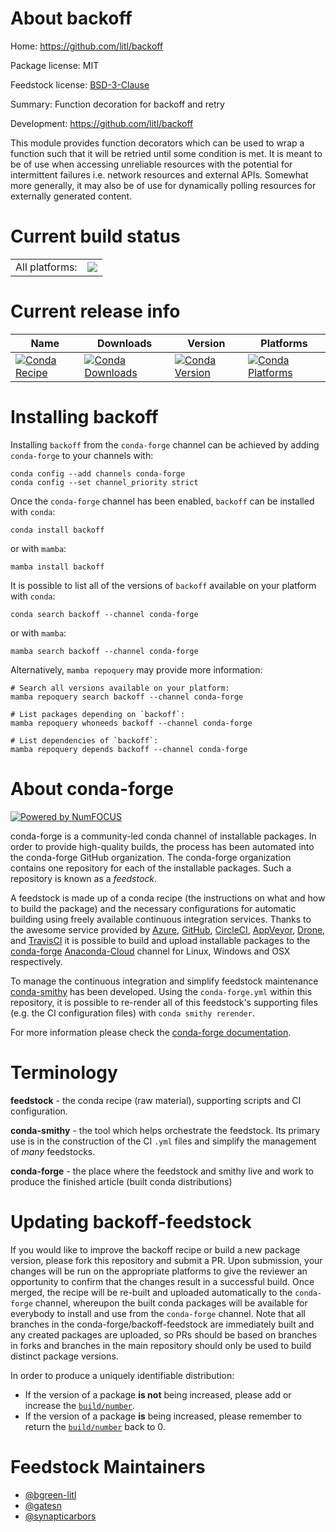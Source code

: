 About backoff
=============

Home: https://github.com/litl/backoff

Package license: MIT

Feedstock license: [BSD-3-Clause](https://github.com/conda-forge/backoff-feedstock/blob/main/LICENSE.txt)

Summary: Function decoration for backoff and retry

Development: https://github.com/litl/backoff

This module provides function decorators which can be used to wrap a function such that it will be retried until
some condition is met. It is meant to be of use when accessing unreliable resources with the potential for
intermittent failures i.e. network resources and external APIs. Somewhat more generally, it may also be of use for
dynamically polling resources for externally generated content.


Current build status
====================


<table><tr><td>All platforms:</td>
    <td>
      <a href="https://dev.azure.com/conda-forge/feedstock-builds/_build/latest?definitionId=2781&branchName=main">
        <img src="https://dev.azure.com/conda-forge/feedstock-builds/_apis/build/status/backoff-feedstock?branchName=main">
      </a>
    </td>
  </tr>
</table>

Current release info
====================

| Name | Downloads | Version | Platforms |
| --- | --- | --- | --- |
| [![Conda Recipe](https://img.shields.io/badge/recipe-backoff-green.svg)](https://anaconda.org/conda-forge/backoff) | [![Conda Downloads](https://img.shields.io/conda/dn/conda-forge/backoff.svg)](https://anaconda.org/conda-forge/backoff) | [![Conda Version](https://img.shields.io/conda/vn/conda-forge/backoff.svg)](https://anaconda.org/conda-forge/backoff) | [![Conda Platforms](https://img.shields.io/conda/pn/conda-forge/backoff.svg)](https://anaconda.org/conda-forge/backoff) |

Installing backoff
==================

Installing `backoff` from the `conda-forge` channel can be achieved by adding `conda-forge` to your channels with:

```
conda config --add channels conda-forge
conda config --set channel_priority strict
```

Once the `conda-forge` channel has been enabled, `backoff` can be installed with `conda`:

```
conda install backoff
```

or with `mamba`:

```
mamba install backoff
```

It is possible to list all of the versions of `backoff` available on your platform with `conda`:

```
conda search backoff --channel conda-forge
```

or with `mamba`:

```
mamba search backoff --channel conda-forge
```

Alternatively, `mamba repoquery` may provide more information:

```
# Search all versions available on your platform:
mamba repoquery search backoff --channel conda-forge

# List packages depending on `backoff`:
mamba repoquery whoneeds backoff --channel conda-forge

# List dependencies of `backoff`:
mamba repoquery depends backoff --channel conda-forge
```


About conda-forge
=================

[![Powered by
NumFOCUS](https://img.shields.io/badge/powered%20by-NumFOCUS-orange.svg?style=flat&colorA=E1523D&colorB=007D8A)](https://numfocus.org)

conda-forge is a community-led conda channel of installable packages.
In order to provide high-quality builds, the process has been automated into the
conda-forge GitHub organization. The conda-forge organization contains one repository
for each of the installable packages. Such a repository is known as a *feedstock*.

A feedstock is made up of a conda recipe (the instructions on what and how to build
the package) and the necessary configurations for automatic building using freely
available continuous integration services. Thanks to the awesome service provided by
[Azure](https://azure.microsoft.com/en-us/services/devops/), [GitHub](https://github.com/),
[CircleCI](https://circleci.com/), [AppVeyor](https://www.appveyor.com/),
[Drone](https://cloud.drone.io/welcome), and [TravisCI](https://travis-ci.com/)
it is possible to build and upload installable packages to the
[conda-forge](https://anaconda.org/conda-forge) [Anaconda-Cloud](https://anaconda.org/)
channel for Linux, Windows and OSX respectively.

To manage the continuous integration and simplify feedstock maintenance
[conda-smithy](https://github.com/conda-forge/conda-smithy) has been developed.
Using the ``conda-forge.yml`` within this repository, it is possible to re-render all of
this feedstock's supporting files (e.g. the CI configuration files) with ``conda smithy rerender``.

For more information please check the [conda-forge documentation](https://conda-forge.org/docs/).

Terminology
===========

**feedstock** - the conda recipe (raw material), supporting scripts and CI configuration.

**conda-smithy** - the tool which helps orchestrate the feedstock.
                   Its primary use is in the construction of the CI ``.yml`` files
                   and simplify the management of *many* feedstocks.

**conda-forge** - the place where the feedstock and smithy live and work to
                  produce the finished article (built conda distributions)


Updating backoff-feedstock
==========================

If you would like to improve the backoff recipe or build a new
package version, please fork this repository and submit a PR. Upon submission,
your changes will be run on the appropriate platforms to give the reviewer an
opportunity to confirm that the changes result in a successful build. Once
merged, the recipe will be re-built and uploaded automatically to the
`conda-forge` channel, whereupon the built conda packages will be available for
everybody to install and use from the `conda-forge` channel.
Note that all branches in the conda-forge/backoff-feedstock are
immediately built and any created packages are uploaded, so PRs should be based
on branches in forks and branches in the main repository should only be used to
build distinct package versions.

In order to produce a uniquely identifiable distribution:
 * If the version of a package **is not** being increased, please add or increase
   the [``build/number``](https://docs.conda.io/projects/conda-build/en/latest/resources/define-metadata.html#build-number-and-string).
 * If the version of a package **is** being increased, please remember to return
   the [``build/number``](https://docs.conda.io/projects/conda-build/en/latest/resources/define-metadata.html#build-number-and-string)
   back to 0.

Feedstock Maintainers
=====================

* [@bgreen-litl](https://github.com/bgreen-litl/)
* [@gatesn](https://github.com/gatesn/)
* [@synapticarbors](https://github.com/synapticarbors/)

